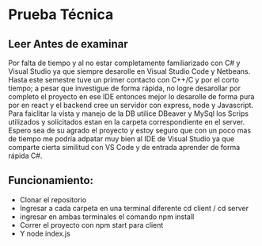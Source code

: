 # Prueba Técnica 

## Leer Antes de examinar

Por falta de tiempo y al no estar completamente familiarizado con C# y Visual Studio ya que siempre desarolle en Visual Studio Code y Netbeans. Hasta este semestre tuve un primer contacto con C++/C y por el corto tiempo; a pesar que investigue de forma rápida, no logre desarollar por completo el proyecto en ese IDE entonces mejor lo desarolle de forma pura por en react y el backend cree un servidor con express, node y Javascript. Para faiclitar la vista y manejo de la DB utilice DBeaver y MySql los Scrips utilizados y solicitados estan en la carpeta correspondiente en el server. Espero sea de su agrado el proyecto y estoy seguro que con un poco mas de tiempo me podría adpatar muy bien al IDE de Visual Studio ya que comparte cierta similitud con VS Code y de entrada aprender de forma rápida C#.

## Funcionamiento:

* Clonar el repositorio
* Ingresar a cada carpeta en una terminal diferente cd client / cd server
* ingresar en ambas terminales el comando npm install
* Correr el proyecto con npm start para client
* Y node index.js
